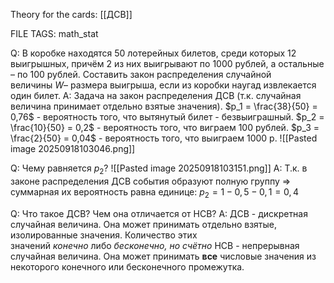 
Theory for the cards: [[ДСВ]]

FILE TAGS: math_stat

Q: В коробке находятся 50 лотерейных билетов, среди которых 12 выигрышных, причём 2 из них выигрывают по 1000 рублей, а остальные – по 100 рублей. Составить закон распределения случайной величины $W$– размера выигрыша, если из коробки наугад извлекается один билет.
A:  Задача на закон распределения ДСВ (т.к. случайная величина принимает отдельно взятые значения). 
$p_1 = \frac{38}{50} = 0,76$ - вероятность того, что вытянутый билет - безвыиграшный.
$p_2 = \frac{10}{50} = 0,2$ - вероятность того, что виграем 100 рублей.
$p_3 = \frac{2}{50} = 0,04$ - вероятность того, что выиграем 1000 р.
![[Pasted image 20250918103046.png]]
<!--ID: 1758180654907-->

Q: Чему равняется $p_2$?
![[Pasted image 20250918103151.png]]
A: Т.к. в законе распределения ДСВ события образуют полную группу => суммарная их вероятность равна единице:
$p_2 = 1 - 0,5 - 0,1 = 0,4$
<!--ID: 1758180799998-->

Q: Что такое ДСВ? Чем она отличается от НСВ?
A: ДСВ - дискретная случайная величина. Она может принимать отдельно взятые, изолированные значения. Количество этих значений _конечно_ либо _бесконечно, но счётно_
НСВ - непрерывная случайная величина. Она может принимать **все** числовые значения из некоторого конечного или бесконечного промежутка.
<!--ID: 1758184413291-->

